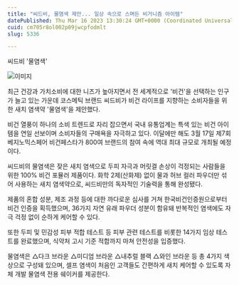 ```yaml
---
title: "씨드비, 물염색 제안... 일상 속으로 스며든 비거니즘 아이템"
datePublished: Thu Mar 16 2023 13:30:24 GMT+0000 (Coordinated Universal Time)
cuid: cm705r8ol002p09jwcpfodmlt
slug: 5336

---
```



씨드비 '물염색'

![이미지](https://cdn.hashnode.com/res/hashnode/image/upload/v1739258754116/0ec3a776-3c2e-4d32-b2d9-745b62dd016c.jpeg)

최근 건강과 가치소비에 대한 니즈가 높아지면서 전 세계적으로 '비건'을 선택하는 인구가 늘고 있는 가운데 코스메틱 브랜드 씨드비가 비건 라이프를 지향하는 소비자들을 위한 새치 염색약 '물염색'을 제안했다.

비건 열풍이 하나의 소비 트렌드로 자리 잡으면서 국내 유통업계는 특색 있는 비건 아이템을 연일 선보이며 소비자들의 구매욕을 자극하고 있다. 이달에만 해도 3월 17일 제7회 베지노믹스페어 비건페스타가 800여 브랜드의 참여 속에 역대 최대 규모로 개최될 예정이다.

씨드비의 물염색은 잦은 새치 염색으로 두피 자극과 머릿결 손상이 걱정되는 사람들을 위한 100% 비건 포뮬러 제품이다. 화학 2제(산화제) 없이 물과 허브 컬러 파우더만 섞어 사용하는 새치 염색약으로, 씨드비만의 독자적인 기술력을 통해 완성됐다.

제품의 혼합 성분, 제조 과정 등에 대한 까다로운 심사를 거쳐 한국비건인증원으로부터 비건 인증을 획득했으며, 36가지 자연 유래 파우더 성분이 함유돼 반복적인 염색에도 자극 걱정 없이 순하게 케어할 수 있다.

또한 두피 및 민감성 피부 적합 테스트 등 피부 관련 테스트를 비롯한 14가지 임상 테스트를 완료했으며, 식약처 고시 기준 적합까지 마쳐 안전성을 입증했다.

물염색은 △다크 브라운 △미디엄 브라운 △내추럴 블랙 △와인 브라운 등 총 4가지 색상으로 구성돼 있으며, 셀프 염색이 처음인 고객들도 간편하게 새치 케어할 수 있도록 자체 개발 물염색 전용 쉐이커를 제공한다.